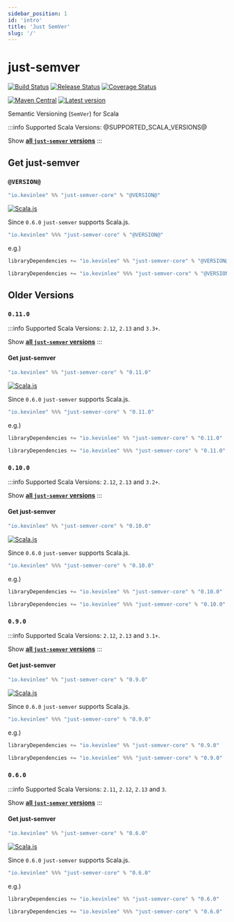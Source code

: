 ```yaml
---
sidebar_position: 1
id: 'intro'
title: 'Just SemVer'
slug: '/'
---
```

# just-semver

[![Build Status](https://github.com/Kevin-Lee/just-semver/workflows/Build%20All/badge.svg)](https://github.com/Kevin-Lee/just-semver/actions?workflow=Build+All)
[![Release Status](https://github.com/Kevin-Lee/just-semver/workflows/Release/badge.svg)](https://github.com/Kevin-Lee/just-semver/actions?workflow=Release)
[![Coverage Status](https://coveralls.io/repos/github/Kevin-Lee/just-semver/badge.svg?branch=master)](https://coveralls.io/github/Kevin-Lee/just-semver?branch=master)

[![Maven Central](https://maven-badges.herokuapp.com/maven-central/io.kevinlee/just-semver_2.13/badge.svg)](https://search.maven.org/artifact/io.kevinlee/just-semver_2.13)
[![Latest version](https://index.scala-lang.org/kevin-lee/just-semver/just-semver/latest.svg)](https://index.scala-lang.org/kevin-lee/just-semver/just-semver)

Semantic Versioning (`SemVer`) for Scala

:::info
Supported Scala Versions: @SUPPORTED_SCALA_VERSIONS@

Show [**all `just-semver` versions**](https://index.scala-lang.org/kevin-lee/just-semver/artifacts)
:::


## Get just-semver

### `@VERSION@`

```scala
"io.kevinlee" %% "just-semver-core" % "@VERSION@"
```

[![Scala.js](https://www.scala-js.org/assets/badges/scalajs-1.11.0.svg)](https://www.scala-js.org)

Since `0.6.0` `just-semver` supports Scala.js.

```scala
"io.kevinlee" %%% "just-semver-core" % "@VERSION@"
```


e.g.)
```scala
libraryDependencies += "io.kevinlee" %% "just-semver-core" % "@VERSION@"
```
```scala
libraryDependencies += "io.kevinlee" %%% "just-semver-core" % "@VERSION@"
```

## Older Versions

### `0.11.0`

:::info
Supported Scala Versions: `2.12`, `2.13` and `3.3+`.

Show [**all `just-semver` versions**](https://index.scala-lang.org/kevin-lee/just-semver/artifacts)
:::


#### Get just-semver

```scala
"io.kevinlee" %% "just-semver-core" % "0.11.0"
```

[![Scala.js](https://www.scala-js.org/assets/badges/scalajs-1.11.0.svg)](https://www.scala-js.org)

Since `0.6.0` `just-semver` supports Scala.js.

```scala
"io.kevinlee" %%% "just-semver-core" % "0.11.0"
```


e.g.)
```scala
libraryDependencies += "io.kevinlee" %% "just-semver-core" % "0.11.0"
```
```scala
libraryDependencies += "io.kevinlee" %%% "just-semver-core" % "0.11.0"
```


### `0.10.0`

:::info
Supported Scala Versions: `2.12`, `2.13` and `3.2+`.

Show [**all `just-semver` versions**](https://index.scala-lang.org/kevin-lee/just-semver/artifacts)
:::


#### Get just-semver

```scala
"io.kevinlee" %% "just-semver-core" % "0.10.0"
```

[![Scala.js](https://www.scala-js.org/assets/badges/scalajs-1.11.0.svg)](https://www.scala-js.org)

Since `0.6.0` `just-semver` supports Scala.js.

```scala
"io.kevinlee" %%% "just-semver-core" % "0.10.0"
```


e.g.)
```scala
libraryDependencies += "io.kevinlee" %% "just-semver-core" % "0.10.0"
```
```scala
libraryDependencies += "io.kevinlee" %%% "just-semver-core" % "0.10.0"
```


### `0.9.0`

:::info
Supported Scala Versions: `2.12`, `2.13` and `3.1+`.

Show [**all `just-semver` versions**](https://index.scala-lang.org/kevin-lee/just-semver/artifacts)
:::


#### Get just-semver

```scala
"io.kevinlee" %% "just-semver-core" % "0.9.0"
```

[![Scala.js](https://www.scala-js.org/assets/badges/scalajs-1.11.0.svg)](https://www.scala-js.org)

Since `0.6.0` `just-semver` supports Scala.js.

```scala
"io.kevinlee" %%% "just-semver-core" % "0.9.0"
```


e.g.)
```scala
libraryDependencies += "io.kevinlee" %% "just-semver-core" % "0.9.0"
```
```scala
libraryDependencies += "io.kevinlee" %%% "just-semver-core" % "0.9.0"
```


### `0.6.0`

:::info
Supported Scala Versions: `2.11`, `2.12`, `2.13` and `3`.

Show [**all `just-semver` versions**](https://index.scala-lang.org/kevin-lee/just-semver/artifacts)
:::


#### Get just-semver

```scala
"io.kevinlee" %% "just-semver-core" % "0.6.0"
```

[![Scala.js](https://www.scala-js.org/assets/badges/scalajs-1.11.0.svg)](https://www.scala-js.org)

Since `0.6.0` `just-semver` supports Scala.js.

```scala
"io.kevinlee" %%% "just-semver-core" % "0.6.0"
```


e.g.)
```scala
libraryDependencies += "io.kevinlee" %% "just-semver-core" % "0.6.0"
```
```scala
libraryDependencies += "io.kevinlee" %%% "just-semver-core" % "0.6.0"
```
